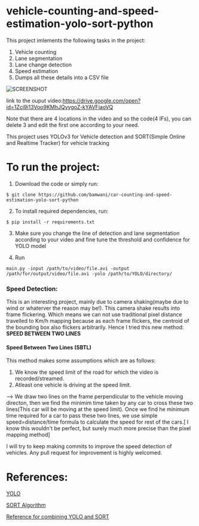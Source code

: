 # vehicle-counting-and-speed-estimation-yolo-sort-python

This project imlements the following tasks in the project: 

1. Vehicle counting
2. Lane segmentation
3. Lane change detection
4. Speed estimation
5. Dumps all these details into a CSV file

![SCREENSHOT](https://github.com/bamwani/car-counting-and-speed-estimation-yolo-sort-python/blob/master/Screenshot1.png)

link to the ouput video:https://drive.google.com/open?id=1Zci9i13Voo9KMhJQyygoZ-kYAVFiaoVQ

Note that there are 4 locations in the video and so the code(4 IFs), you can delete 3 and edit the first one according to your need.

This project uses YOLOv3 for Vehicle detection and SORT(Simple Online and Realtime Tracker) for vehicle tracking

# To run the project:

1. Download the code or simply run:
```
$ git clone https://github.com/bamwani/car-counting-and-speed-estimation-yolo-sort-python 
``` 

2. To install required dependencies, run:
```
$ pip install -r requirements.txt
```

3. Make sure you change the line of detection and lane segmentation according to your video and fine tune the threshold and confidence for YOLO model

4. Run 
```
main.py -input /path/to/video/file.avi -output /path/for/output/video/file.avi -yolo /path/to/YOLO/directory/
``` 




### Speed Detection:
This is an interesting project, mainly due to camera shaking(maybe due to wind or whaterver the reason may be!). This camera shake results into frame flickering. Which means we can not use traditional pixel distance travelled to Km/h mapping because as each frame flickers, the centroid of the bounding box also flickers arbitrarily. Hence I tried this new method: <b> SPEED BETWEEN TWO LINES</b>

#### Speed Between Two Lines (SBTL)
This method makes some assumptions which are as follows:
1. We know the speed limit of the road for which the video is recorded/streamed.
2. Atleast one vehicle is driving at the speed limit.

--> We draw two lines on the frame perpendicular to the vehicle moving directon, then we find the minimim time taken by any car to cross these two lines(This car will be moving at the speed limit). Once we find he minimum time required for a car to pass these two lines, we use simple speed=distance/time formula to calculate the speed for rest of the cars.[ I know this wouldn't be perfect, but surely much more precise than the pixel mapping method]



I will try to keep making commits to improve the speed detection of vehicles.
Any pull request for improvement is highly welcomed.



# References:


[YOLO](https://www.pyimagesearch.com/2018/11/12/yolo-object-detection-with-opencv/)

[SORT Algorithm](https://github.com/abewley/sort)

[Reference for combining YOLO and SORT](https://github.com/guillelopez/python-traffic-counter-with-yolo-and-sort)
